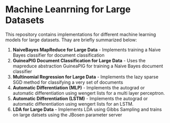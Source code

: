 # Machine Leanrning for Large Datasets

This repository contains implementations for different machine learning models for large datasets. Thay are briefly summarized below:

1. **NaiveBayes MapReduce for Large Data** - Implements training a Naive Bayes classifier for document classification
2. **GuineaPIG Document Classification for Large Data** - Uses the mapreduce abstraction GuineaPIG for training a Naive Bayes document classifier
3. **Multinomial Regression for Large Data** - Implements the lazy sparse SGD method for classifying a very set of documents
4. **Automatic Differentiation (MLP)** - Implements the autograd or automatic differentiation using wengert lists for a multi layer perceptron.
5. **Automatic Differentiation (LSTM)** - Implements the autograd or automatic differentiation using wengert lists for an LSTM.
6. **LDA for Large Data** - Implements LDA using Gibbs Sampling and trains on large datsets using the JBosen parameter server